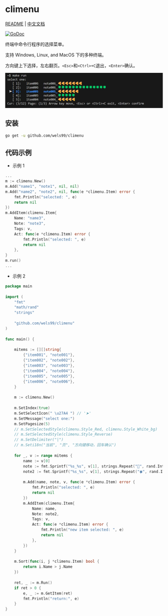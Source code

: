 # climenu

[README](README.md) | [中文文档](README_zh.md)

[![GoDoc](https://img.shields.io/badge/go-documentation-blue)](https://pkg.go.dev/github.com/wels99/climenu)

终端中命令行程序的选择菜单。

支持 Windows, Linux, and MacOS 下的多种终端。

方向键上下选择，左右翻页。`<Esc>`和`<Ctrl>+C`退出，`<Enter>`确认。

![pic](./img/pic001.jpg)

## 安装

```bash
go get -u github.com/wels99/climenu
```

## 代码示例

- 示例 1

```go
...
m := climenu.New()
m.Add("name1", "note1", nil, nil)
m.Add("name2", "note2", nil, func(e *climenu.Item) error {
    fmt.Println("selected: ", e)
    return nil
})
m.AddItem(climenu.Item{
    Name: "name3",
    Note: "note3",
    Tags: v,
    Act: func(e *climenu.Item) error {
        fmt.Println("selected: ", e)
        return nil
    },
}
m.run()
...
```

- 示例 2

```go
package main

import (
    "fmt"
    "math/rand"
    "strings"

    "github.com/wels99/climenu"
)

func main() {

    mitems := [][]string{
        {"item001", "note001"},
        {"item002", "note002"},
        {"item003", "note003"},
        {"item004", "note004"},
        {"item005", "note005"},
        {"item006", "note006"},
    }

    m := climenu.New()

    m.SetIndex(true)
    m.SetSelectIcon(" \u27A4 ") // '➤'
    m.SetMessage("select one:")
    m.SetPagesize(5)
    // m.SetSelectedStyle(climenu.Style_Red, climenu.Style_White_bg)
    // m.SetSelectedStyle(climenu.Style_Reverse)
    // m.SetDelimiter("|")
    // m.Seti18n("当前", "页", "方向键移动，回车确认")

    for _, v := range mitems {
        name := v[0]
        note := fmt.Sprintf("%s_%s", v[1], strings.Repeat("🍕", rand.Intn(10)))
        note2 := fmt.Sprintf("%s_%s", v[1], strings.Repeat("🍀", rand.Intn(20)))

        m.Add(name, note, v, func(e *climenu.Item) error {
            fmt.Println("selected: ", e)
            return nil
        })
        m.AddItem(climenu.Item{
            Name: name,
            Note: note2,
            Tags: v,
            Act: func(e *climenu.Item) error {
                fmt.Println("new item selected: ", e)
                return nil
            },
        })
    }

    m.Sort(func(i, j *climenu.Item) bool {
        return i.Name > j.Name
    })

    ret, _ := m.Run()
    if ret > 0 {
        e, _ := m.GetItem(ret)
        fmt.Println("return:", e)
    }
}
```
